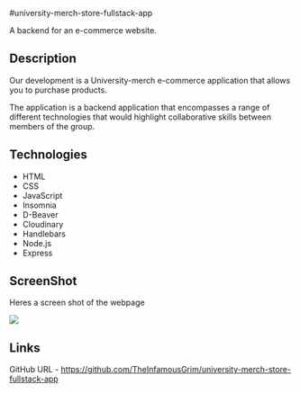 #university-merch-store-fullstack-app

A backend for an e-commerce website.

## Description

Our development is a University-merch e-commerce application that allows you to purchase products.

The application is a backend application that encompasses a range of different technologies that would highlight collaborative skills between members of the group.

## Technologies

- HTML
- CSS
- JavaScript
- Insomnia
- D-Beaver
- Cloudinary
- Handlebars
- Node.js
- Express

## ScreenShot

Heres a screen shot of the webpage

![](./)

## Links

GitHub URL - https://github.com/TheInfamousGrim/university-merch-store-fullstack-app
